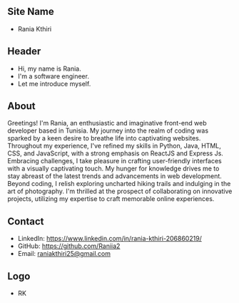 ## Site Name
- Rania Kthiri

## Header
- Hi, my name is Rania. 
- I'm a software engineer.
- Let me introduce myself.

## About
Greetings! I'm Rania, an enthusiastic and imaginative front-end web developer based in Tunisia. My journey into the realm of coding was sparked by a keen desire to breathe life into captivating websites. Throughout my experience, I've refined my skills in Python, Java, HTML, CSS, and JavaScript, with a strong emphasis on ReactJS and Express Js. Embracing challenges, I take pleasure in crafting user-friendly interfaces with a visually captivating touch. My hunger for knowledge drives me to stay abreast of the latest trends and advancements in web development. Beyond coding, I relish exploring uncharted hiking trails and indulging in the art of photography. I'm thrilled at the prospect of collaborating on innovative projects, utilizing my expertise to craft memorable online experiences.

## Contact

- LinkedIn: https://www.linkedin.com/in/rania-kthiri-206860219/
- GitHub: https://github.com/Raniia2
- Email: raniakthiri25@gmail.com

## Logo
- RK